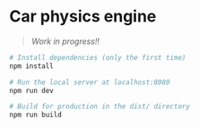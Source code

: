 # Car physics engine

> *Work in progress!!*

``` bash
# Install dependencies (only the first time)
npm install

# Run the local server at localhost:8080
npm run dev

# Build for production in the dist/ directory
npm run build
```
